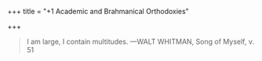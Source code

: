 +++
title = "+1 Academic and Brahmanical Orthodoxies"

+++
> I am large, I contain multitudes.
—WALT WHITMAN, Song of Myself, v. 51
